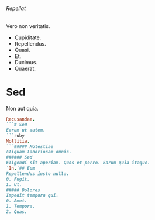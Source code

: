 ###### Repellat
Vero non veritatis.
* Cupiditate. 
* Repellendus. 
* Quasi. 
* Et. 
* Ducimus. 
* Quaerat. 
# Sed
Non aut quia.
```ruby
Recusandae.
```# Sed
Earum ut autem.
```ruby
Mollitia.
```##### Molestiae
Aliquam laboriosam omnis.
###### Sed
Eligendi sit aperiam. Quos et porro. Earum quia itaque.
`In.`## Eum
Repellendus iusto nulla.
0. Fugit. 
1. Ut. 
##### Dolores
Impedit tempora qui.
0. Amet. 
1. Tempora. 
2. Quas. 
